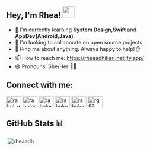 ## Hey, I'm Rhea! <img src="https://rheaadh.github.io/images/hey.gif" width="32px">

* 🌱  I’m currently learning **System Design**,**Swift** and **AppDev(Android,Java)**.
* 🔭  I’m looking to collaborate on open source projects.
* 💬  Ping me about anything. Always happy to help! ✋
* 📫  How to reach me: https://rheaadhikari.netlify.app/
* 😄  Pronouns: She/Her 👩‍💻

## Connect with me: 
<p align="left">
<a href="https://twitter.com/rheadhikari" target="blank"><img align="center" src="https://cdn.jsdelivr.net/npm/simple-icons@v3/icons/twitter.svg" alt="rahul_grover99" height="30" width="40" /></a>
<a href="https://linkedin.com/in/rhea-adhikari" target="blank"><img align="center" src="https://cdn.jsdelivr.net/npm/simple-icons@v3/icons/linkedin.svg" alt="rahulgrover99" height="30" width="40" /></a>
<a href="https://www.facebook.com/rhea.adhikari.37/" target="blank"><img align="center" src="https://cdn.jsdelivr.net/npm/simple-icons@v3/icons/facebook.svg" alt="rahulgrover1999" height="30" width="40" /></a>
<a href="https://www.codechef.com/users/rhea_adhikari" target="blank"><img align="center" src="https://cdn.jsdelivr.net/npm/simple-icons@3.1.0/icons/codechef.svg" alt="rahulgrover99" height="30" width="40" /></a>
<a href="https://www.hackerrank.com/rheadhikari" target="blank"><img align="center" src="https://cdn.jsdelivr.net/npm/simple-icons@v3/icons/hackerrank.svg" alt="rahulgrover99" height="30" width="40" /></a>
<a href="https://codeforces.com/profile/rhea_adhikari" target="blank"><img align="center" src="https://cdn.jsdelivr.net/npm/simple-icons@3.0.1/icons/codeforces.svg" alt="rg99" height="30" width="40" /></a>
</p>

## GitHub Stats 📊
<p>&nbsp;<img align="center" src="https://github-readme-stats.vercel.app/api?username=rheaadh&show_icons=true&locale=en" alt="rheaadh" /></p>
